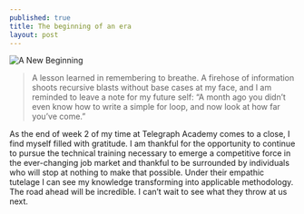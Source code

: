 ```yaml
---
published: true
title: The beginning of an era
layout: post
---
```

![A New Beginning](https://jazzedaboutcoding.files.wordpress.com/2015/10/20150905_1926271.jpg?w=508&h=286)

>A lesson learned in remembering to breathe. A firehose of information shoots recursive blasts without base cases at my face, and I am reminded to leave a note for my future self:  “A month ago you didn’t even know how to write a simple for loop, and now look at how far you’ve come.”

As the end of week 2 of my time at Telegraph Academy comes to a close, I find myself filled with gratitude. I am thankful for the opportunity to continue to pursue the technical training necessary to emerge a competitive force in the ever-changing job market and thankful to be surrounded by individuals who will stop at nothing to make that possible. Under their empathic tutelage I can see my knowledge transforming into applicable methodology. The road ahead will be incredible. I can’t wait to see what they throw at us next.
